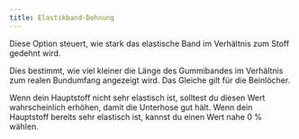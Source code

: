 ```yaml
---
title: Elastikband-Dehnung
---
```


Diese Option steuert, wie stark das elastische Band im Verhältnis zum Stoff gedehnt wird.

Dies bestimmt, wie viel kleiner die Länge des Gummibandes im Verhältnis zum realen Bundumfang angezeigt wird.
Das Gleiche gilt für die Beinlöcher.

Wenn dein Hauptstoff nicht sehr elastisch ist, solltest du diesen Wert wahrscheinlich erhöhen, damit die Unterhose gut hält.
Wenn dein Hauptstoff bereits sehr elastisch ist, kannst du einen Wert nahe 0 % wählen.
